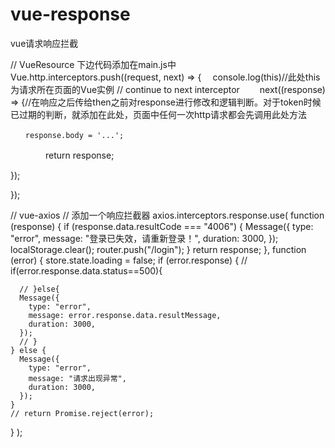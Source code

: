 # vue-response
vue请求响应拦截

//  VueResource
下边代码添加在main.js中
Vue.http.interceptors.push((request, next) => {
　console.log(this)//此处this为请求所在页面的Vue实例
  // continue to next interceptor
　　next((response) => {//在响应之后传给then之前对response进行修改和逻辑判断。对于token时候已过期的判断，就添加在此处，页面中任何一次http请求都会先调用此处方法

    　　response.body = '...';
　　　　return response;

  });

});


// vue-axios
// 添加一个响应拦截器
axios.interceptors.response.use(
  function (response) {
      if (response.data.resultCode === "4006") {
        Message({
          type: "error",
          message: "登录已失效，请重新登录！",
          duration: 3000,
        });
        localStorage.clear();
        router.push("/login");
      }
    return response;
  },
  function (error) {
    store.state.loading = false;
    if (error.response) {
      // if(error.response.data.status==500){

      // }else{
      Message({
        type: "error",
        message: error.response.data.resultMessage,
        duration: 3000,
      });
      // }
    } else {
      Message({
        type: "error",
        message: "请求出现异常",
        duration: 3000,
      });
    }
    // return Promise.reject(error);
  }
);
